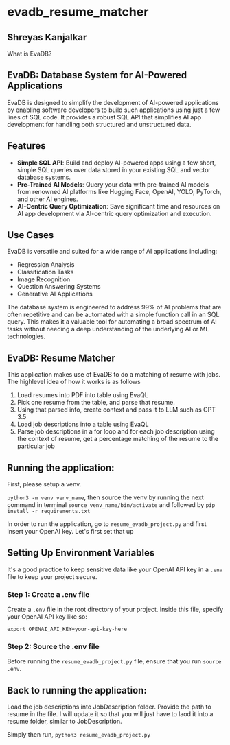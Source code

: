 # evadb_resume_matcher
## Shreyas Kanjalkar

What is EvaDB?
## EvaDB: Database System for AI-Powered Applications

EvaDB is designed to simplify the development of AI-powered applications by enabling software developers to build such applications using just a few lines of SQL code. It provides a robust SQL API that simplifies AI app development for handling both structured and unstructured data.

## Features

- **Simple SQL API**: Build and deploy AI-powered apps using a few short, simple SQL queries over data stored in your existing SQL and vector database systems.
- **Pre-Trained AI Models**: Query your data with pre-trained AI models from renowned AI platforms like Hugging Face, OpenAI, YOLO, PyTorch, and other AI engines.
- **AI-Centric Query Optimization**: Save significant time and resources on AI app development via AI-centric query optimization and execution.

## Use Cases

EvaDB is versatile and suited for a wide range of AI applications including:

- Regression Analysis
- Classification Tasks
- Image Recognition
- Question Answering Systems
- Generative AI Applications

The database system is engineered to address 99% of AI problems that are often repetitive and can be automated with a simple function call in an SQL query. This makes it a valuable tool for automating a broad spectrum of AI tasks without needing a deep understanding of the underlying AI or ML technologies.

## EvaDB: Resume Matcher

This application makes use of EvaDB to do a matching of resume with jobs. The highlevel idea of how it works is as follows

1. Load resumes into PDF into table using EvaQL
2. Pick one resume from the table, and parse that resume.
3. Using that parsed info, create context and pass it to LLM such as GPT 3.5
4. Load job descriptions into a table using EvaQL
5. Parse job descriptions in a for loop and for each job description using the context of resume, get a percentage matching of the resume to the particular job

## Running the application:

First, please setup a venv.

```python3 -m venv venv_name```, then source the venv by running the next command in terminal ```source venv_name/bin/activate``` and followed by ```pip install -r requirements.txt```

In order to run the application, go to ```resume_evadb_project.py``` and first insert your OpenAI key. Let's first set that up

## Setting Up Environment Variables

It's a good practice to keep sensitive data like your OpenAI API key in a `.env` file to keep your project secure.

### Step 1: Create a .env file

Create a `.env` file in the root directory of your project. Inside this file, specify your OpenAI API key like so:

```export OPENAI_API_KEY=your-api-key-here```

### Step 2: Source the .env file

Before running the ```resume_evadb_project.py``` file, ensure that you run ```source .env```.

## Back to running the application:

Load the job descriptions into JobDescription folder. Provide the path to resume in the file. I will update it so that you will just have to laod it into a resume folder, similar to JobDescription.

Simply then run, ```python3 resume_evadb_project.py```